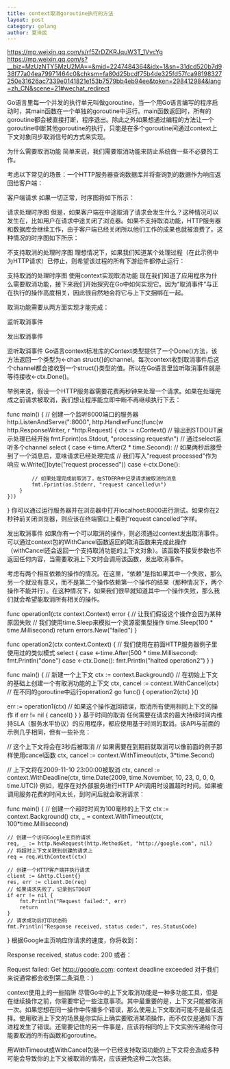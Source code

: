 ```yaml
---
title: context取消goroutine执行的方法
layout: post
category: golang
author: 夏泽民
---
```

https://mp.weixin.qq.com/s/rf5ZrDZKRJquW3T_1VvcYg
https://mp.weixin.qq.com/s?__biz=MzUzNTY5MzU2MA==&mid=2247484364&idx=1&sn=31dcd520b7d938f77a04ea79971464c0&chksm=fa80d25bcdf75b4de325fd57fca98198327250e31626ac7339e0141821e153b7579bb4eb94ee&token=298412984&lang=zh_CN&scene=21#wechat_redirect

Go语言里每一个并发的执行单元叫做goroutine，当一个用Go语言编写的程序启动时，其main函数在一个单独的goroutine中运行。main函数返回时，所有的goroutine都会被直接打断，程序退出。除此之外如果想通过编程的方法让一个goroutine中断其他goroutine的执行，只能是在多个goroutine间通过context上下文对象同步取消信号的方式来实现。
<!-- more -->
为什么需要取消功能
简单来说，我们需要取消功能来防止系统做一些不必要的工作。

考虑以下常见的场景：一个HTTP服务器查询数据库并将查询到的数据作为响应返回给客户端：



客户端请求
如果一切正常，时序图将如下所示：



请求处理时序图
但是，如果客户端在中途取消了请求会发生什么？这种情况可以发生在，比如用户在请求中途关闭了浏览器。如果不支持取消功能，HTTP服务器和数据库会继续工作，由于客户端已经关闭所以他们工作的成果也就被浪费了。这种情况的时序图如下所示：



不支持取消的处理时序图
理想情况下，如果我们知道某个处理过程（在此示例中为HTTP请求）已停止，则希望该过程的所有下游组件都停止运行：



支持取消的处理时序图
使用context实现取消功能
现在我们知道了应用程序为什么需要取消功能，接下来我们开始探究在Go中如何实现它。因为“取消事件”与正在执行的操作高度相关，因此很自然地会将它与上下文捆绑在一起。

取消功能需要从两方面实现才能完成：

监听取消事件

发出取消事件

监听取消事件
Go语言context标准库的Context类型提供了一个Done()方法，该方法返回一个类型为<-chan struct{}的channel。每次context收到取消事件后这个channel都会接收到一个struct{}类型的值。所以在Go语言里监听取消事件就是等待接收<-ctx.Done()。

举例来说，假设一个HTTP服务器需要花费两秒钟来处理一个请求。如果在处理完成之前请求被取消，我们想让程序能立即中断不再继续执行下去：

func main() {
    // 创建一个监听8000端口的服务器
    http.ListenAndServe(":8000", http.HandlerFunc(func(w http.ResponseWriter, r *http.Request) {
        ctx := r.Context()
        // 输出到STDOUT展示处理已经开始
        fmt.Fprint(os.Stdout, "processing request\n")
        // 通过select监听多个channel
        select {
        case <-time.After(2 * time.Second):
            // 如果两秒后接受到了一个消息后，意味请求已经处理完成
            // 我们写入"request processed"作为响应
            w.Write([]byte("request processed"))
        case <-ctx.Done():

            // 如果处理完成前取消了，在STDERR中记录请求被取消的消息
            fmt.Fprint(os.Stderr, "request cancelled\n")
        }
    }))
}
你可以通过运行服务器并在浏览器中打开localhost:8000进行测试。如果你在2秒钟前关闭浏览器，则应该在终端窗口上看到“request cancelled”字样。

发出取消事件
如果你有一个可以取消的操作，则必须通过context发出取消事件。可以通过context包的WithCancel函数返回的取消函数来完成此操作（withCancel还会返回一个支持取消功能的上下文对象）。该函数不接受参数也不返回任何内容，当需要取消上下文时会调用该函数，发出取消事件。

考虑有两个相互依赖的操作的情况。在这里，“依赖”是指如果其中一个失败，那么另一个就没有意义，而不是第二个操作依赖第一个操作的结果（那种情况下，两个操作不能并行）。在这种情况下，如果我们很早就知道其中一个操作失败，那么我们就会希望能取消所有相关的操作。

func operation1(ctx context.Context) error {
    // 让我们假设这个操作会因为某种原因失败
    // 我们使用time.Sleep来模拟一个资源密集型操作
    time.Sleep(100 * time.Millisecond)
    return errors.New("failed")
}

func operation2(ctx context.Context) {
    // 我们使用在前面HTTP服务器例子里使用过的类似模式
    select {
    case <-time.After(500 * time.Millisecond):
        fmt.Println("done")
    case <-ctx.Done():
        fmt.Println("halted operation2")
    }
}

func main() {
    // 新建一个上下文
    ctx := context.Background()
    // 在初始上下文的基础上创建一个有取消功能的上下文
    ctx, cancel := context.WithCancel(ctx)
    // 在不同的goroutine中运行operation2
    go func() {
      operation2(ctx)
    }()

  err := operation1(ctx)
    // 如果这个操作返回错误，取消所有使用相同上下文的操作
    if err != nil {
        cancel()
    }
}
基于时间的取消
任何需要在请求的最大持续时间内维持SLA（服务水平协议）的应用程序，都应使用基于时间的取消。该API与前面的示例几乎相同，但有一些补充：

// 这个上下文将会在3秒后被取消
// 如果需要在到期前就取消可以像前面的例子那样使用cancel函数
ctx, cancel := context.WithTimeout(ctx, 3*time.Second)

// 上下文将在2009-11-10 23:00:00被取消
ctx, cancel := context.WithDeadline(ctx, time.Date(2009, time.November, 10, 23, 0, 0, 0, time.UTC))
例如，程序在对外部服务进行HTTP API调用时设置超时时间。如果被调用服务花费的时间太长，到时间后就会取消请求：

func main() {
    // 创建一个超时时间为100毫秒的上下文
    ctx := context.Background()
    ctx, _ = context.WithTimeout(ctx, 100*time.Millisecond)

    // 创建一个访问Google主页的请求
    req, _ := http.NewRequest(http.MethodGet, "http://google.com", nil)
    // 将超时上下文关联到创建的请求上
    req = req.WithContext(ctx)

    // 创建一个HTTP客户端并执行请求
    client := &http.Client{}
    res, err := client.Do(req)
    // 如果请求失败了，记录到STDOUT
    if err != nil {
        fmt.Println("Request failed:", err)
        return
    }
    // 请求成功后打印状态码
    fmt.Println("Response received, status code:", res.StatusCode)
}
根据Google主页响应你请求的速度，你将收到：

Response received, status code: 200
或者：

Request failed: Get http://google.com: context deadline exceeded
对于我们来说通常都会收到第二条消息：）

context使用上的一些陷阱
尽管Go中的上下文取消功能是一种多功能工具，但是在继续操作之前，你需要牢记一些注意事项。其中最重要的是，上下文只能被取消一次。如果您想在同一操作中传播多个错误，那么使用上下文取消可能不是最佳选择。使用取消上下文的场景是你实际上确实要取消某项操作，而不仅仅是通知下游进程发生了错误。还需要记住的另一件事是，应该将相同的上下文实例传递给你可能要取消的所有函数和goroutine。

用WithTimeout或WithCancel包装一个已经支持取消功能的上下文将会造成多种可能会导致你的上下文被取消的情况，应该避免这种二次包装。


